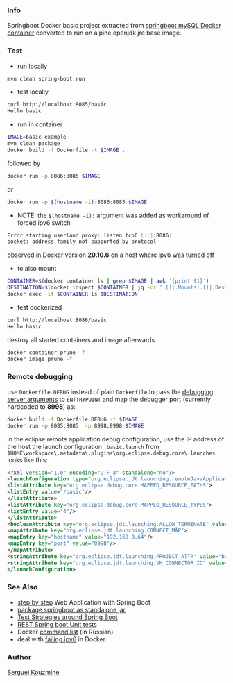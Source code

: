 ### Info

Springboot Docker basic project extracted from [springboot mySQL Docker container](https://github.com/TechPrimers/docker-mysql-spring-boot-example) converted to run on alpine openjdk jre base image.
### Test

* run locally
```sh
mvn clean spring-boot:run
```
* test locally
```sh
curl http://localhost:8085/basic
Hello basic
```
* run in container
```sh
IMAGE=basic-example
mvn clean package
docker build -f Dockerfile -t $IMAGE .
```
followed by
```sh
docker run -p 8086:8085 $IMAGE
```
or
```sh
docker run -p $(hostname -i):8086:8085 $IMAGE
```
* NOTE: the `$(hostname -i):` argument was added as workaround of forced ipv6 switch
```sh
Error starting userland proxy: listen tcp6 [::]:8086:
socket: address family not supported by protocol
```
observed in Docker version __20.10.6__ on a host where ipv6 was [turned off](https://linuxconfig.org/how-to-disable-ipv6-address-on-ubuntu-18-04-bionic-beaver-linux)
* to also mount

```sh
CONTAINER=$(docker container ls | grep $IMAGE | awk '{print $1}')
DESTINATION=$(docker inspect $CONTAINER | jq -cr '.[]|.Mounts|.[]|.Destination')
docker exec -it $CONTAINER ls $DESTINATION
```
* test dockerized
```sh
curl http://localhost:8086/basic
Hello basic
```
destroy all started containers and image afterwards
```sh
docker container prune -f
docker image prune -f
```
### Remote debugging

use `Dockerfile.DEBUG` instead of plain `Dockerfile` to pass the [debugging server arguments](https://dzone.com/articles/how-debug-remote-java-applicat) to `ENTTRYPOINT` and map the debugger port (currently hardcoded to __8998__) as:
```sh
docker build -f Dockerfile.DEBUG -t $IMAGE .
docker run -p 8085:8085  -p 8998:8998 $IMAGE
```
in the eclipse remote application debug configuration, use the IP address of the host
the launch configuration `.basic.launch` from `$HOME\workspace\.metadata\.plugins\org.eclipse.debug.core\.launches` looks like this:
```xml
<?xml version="1.0" encoding="UTF-8" standalone="no"?>
<launchConfiguration type="org.eclipse.jdt.launching.remoteJavaApplication">
<listAttribute key="org.eclipse.debug.core.MAPPED_RESOURCE_PATHS">
<listEntry value="/basic"/>
</listAttribute>
<listAttribute key="org.eclipse.debug.core.MAPPED_RESOURCE_TYPES">
<listEntry value="4"/>
</listAttribute>
<booleanAttribute key="org.eclipse.jdt.launching.ALLOW_TERMINATE" value="true"/>
<mapAttribute key="org.eclipse.jdt.launching.CONNECT_MAP">
<mapEntry key="hostname" value="192.168.0.64"/>
<mapEntry key="port" value="8998"/>
</mapAttribute>
<stringAttribute key="org.eclipse.jdt.launching.PROJECT_ATTR" value="basic"/>
<stringAttribute key="org.eclipse.jdt.launching.VM_CONNECTOR_ID" value="org.eclipse.jdt.launching.socketAttachConnector"/>
</launchConfiguration>

```

### See Also
  * [step by step](https://github.com/in28minutes/SpringBootWebApplicationStepByStep) Web Application with Spring Boot
  * [package springboot as standalone jar](https://www.baeldung.com/spring-boot-run-maven-vs-executable-jar)
  * [Test Strategies around Spring Boot](https://github.com/mechero/spring-boot-testing-strategies)
  * [REST Spring boot Unit tests](https://github.com/bytestree/spring-restful-service-unit-test)
  * Docker [command list](https://habr.com/ru/company/flant/blog/336654/) (in Russian)
  * deal with [failing ipv6](https://stackoverflow.com/questions/30750271/disable-ip-v6-in-docker-container) in Docker
  
### Author
[Serguei Kouzmine](kouzmine_serguei@yahoo.com)
